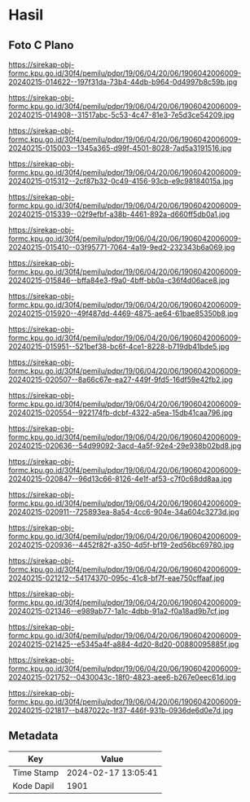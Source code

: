# Hasil

## Foto C Plano

https://sirekap-obj-formc.kpu.go.id/30f4/pemilu/pdpr/19/06/04/20/06/1906042006009-20240215-014622--197f31da-73b4-44db-b964-0d4997b8c59b.jpg

https://sirekap-obj-formc.kpu.go.id/30f4/pemilu/pdpr/19/06/04/20/06/1906042006009-20240215-014908--31517abc-5c53-4c47-81e3-7e5d3ce54209.jpg

https://sirekap-obj-formc.kpu.go.id/30f4/pemilu/pdpr/19/06/04/20/06/1906042006009-20240215-015003--1345a365-d99f-4501-8028-7ad5a3191516.jpg

https://sirekap-obj-formc.kpu.go.id/30f4/pemilu/pdpr/19/06/04/20/06/1906042006009-20240215-015312--2cf87b32-0c49-4156-93cb-e9c98184015a.jpg

https://sirekap-obj-formc.kpu.go.id/30f4/pemilu/pdpr/19/06/04/20/06/1906042006009-20240215-015339--02f9efbf-a38b-4461-892a-d660ff5db0a1.jpg

https://sirekap-obj-formc.kpu.go.id/30f4/pemilu/pdpr/19/06/04/20/06/1906042006009-20240215-015410--03f95771-7064-4a19-9ed2-232343b6a069.jpg

https://sirekap-obj-formc.kpu.go.id/30f4/pemilu/pdpr/19/06/04/20/06/1906042006009-20240215-015846--bffa84e3-f9a0-4bff-bb0a-c36f4d06ace8.jpg

https://sirekap-obj-formc.kpu.go.id/30f4/pemilu/pdpr/19/06/04/20/06/1906042006009-20240215-015920--49f487dd-4469-4875-ae64-61bae85350b8.jpg

https://sirekap-obj-formc.kpu.go.id/30f4/pemilu/pdpr/19/06/04/20/06/1906042006009-20240215-015951--521bef38-bc6f-4ce1-8228-b719db41bde5.jpg

https://sirekap-obj-formc.kpu.go.id/30f4/pemilu/pdpr/19/06/04/20/06/1906042006009-20240215-020507--8a66c67e-ea27-449f-9fd5-16df59e42fb2.jpg

https://sirekap-obj-formc.kpu.go.id/30f4/pemilu/pdpr/19/06/04/20/06/1906042006009-20240215-020554--922174fb-dcbf-4322-a5ea-15db41caa796.jpg

https://sirekap-obj-formc.kpu.go.id/30f4/pemilu/pdpr/19/06/04/20/06/1906042006009-20240215-020636--54d99092-3acd-4a5f-92e4-29e938b02bd8.jpg

https://sirekap-obj-formc.kpu.go.id/30f4/pemilu/pdpr/19/06/04/20/06/1906042006009-20240215-020847--96d13c66-8126-4e1f-af53-c7f0c68dd8aa.jpg

https://sirekap-obj-formc.kpu.go.id/30f4/pemilu/pdpr/19/06/04/20/06/1906042006009-20240215-020911--725893ea-8a54-4cc6-904e-34a604c3273d.jpg

https://sirekap-obj-formc.kpu.go.id/30f4/pemilu/pdpr/19/06/04/20/06/1906042006009-20240215-020936--4452f82f-a350-4d5f-bf19-2ed56bc69780.jpg

https://sirekap-obj-formc.kpu.go.id/30f4/pemilu/pdpr/19/06/04/20/06/1906042006009-20240215-021212--54174370-095c-41c8-bf7f-eae750cffaaf.jpg

https://sirekap-obj-formc.kpu.go.id/30f4/pemilu/pdpr/19/06/04/20/06/1906042006009-20240215-021346--e989ab77-1a1c-4dbb-91a2-f0a18ad9b7cf.jpg

https://sirekap-obj-formc.kpu.go.id/30f4/pemilu/pdpr/19/06/04/20/06/1906042006009-20240215-021425--e5345a4f-a884-4d20-8d20-00880095885f.jpg

https://sirekap-obj-formc.kpu.go.id/30f4/pemilu/pdpr/19/06/04/20/06/1906042006009-20240215-021752--0430043c-18f0-4823-aee6-b267e0eec61d.jpg

https://sirekap-obj-formc.kpu.go.id/30f4/pemilu/pdpr/19/06/04/20/06/1906042006009-20240215-021817--b487022c-1f37-446f-931b-0936de6d0e7d.jpg


## Metadata

| Key        | Value               |
| ---------- | ------------------- |
| Time Stamp | 2024-02-17 13:05:41 |
| Kode Dapil | 1901                |



